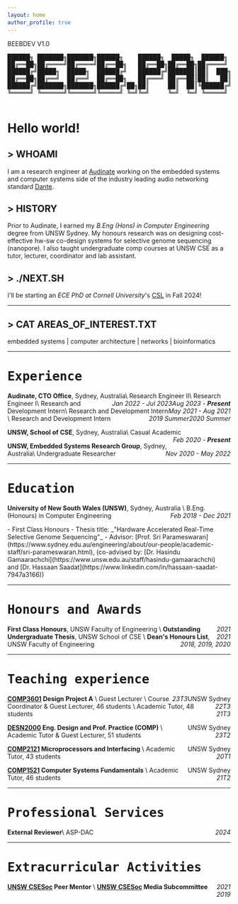 ```yaml
---
layout: home
author_profile: true
---
```


<style>
@import url('https://fonts.googleapis.com/css2?family=IBM+Plex+Mono:ital,wght@0,100;0,200;0,300;0,400;0,500;0,600;0,700;1,100;1,200;1,300;1,400;1,500;1,600;1,700&family=Inconsolata:wght@600&display=swap');
@import url('https://fonts.googleapis.com/css2?family=IBM+Plex+Mono:ital,wght@0,100;0,200;0,300;0,400;0,500;0,600;0,700;1,100;1,200;1,300;1,400;1,500;1,600;1,700&family=Inconsolata:wght@600&family=Noto+Serif:ital,wght@0,100..900;1,100..900&display=swap');
@import url('https://fonts.googleapis.com/css2?family=Permanent+Marker&display=swap');

@import url('https://fonts.googleapis.com/css2?family=Major+Mono+Display&display=swap');

.a-font {
  font-family: "IBM Plex Mono", monospace;
  font-weight: 700;
  font-style: normal;
  /* ==== */
}

.no-copy {
  -webkit-user-drag: none; /* Prevents dragging on Webkit browsers */
  user-drag: none; /* Prevents dragging on non-Webkit browsers */
  -webkit-user-select: none; /* Prevents text selection on Webkit browsers */
  -moz-user-select: none; /* Prevents text selection on Firefox */
  -ms-user-select: none; /* Prevents text selection on Internet Explorer/Edge */
  user-select: none; /* Prevents text selection on non-Webkit browsers */
  pointer-events: none; /* Prevents click events such as right-click save image */
}

.b-font {
  /* font-family: "Noto Serif", serif;
  font-optical-sizing: auto;
  font-weight: 500;
  font-style: normal;
  font-variation-settings:
    "wdth" 100; */
  text-align: justify;
}

.c-font {
  /* font-family: "Permanent Marker", cursive;
  font-weight: 400;
  font-style: normal; */

  /*=====*/
  font-family: "Major Mono Display", monospace;
  font-weight: 500;
  font-style: italic;

  /* Background color similar to a text editor */
  background-color: #f5f5f5; /* Light grey background */
  color: #333333; /* Dark grey color for text for better readability */

  /* Padding and border to mimic a text editor */
  padding: 8px;
  border-radius: 4px;

  /* Optional: box shadow to give a slight elevation like VSCode */
  box-shadow: 0px 2px 5px rgba(0,0,0,0.1);

  /* To mimic a full-width code block editor style */
  display: block; /* or 'inline-block' if you want to keep the text inline */
  width: 100%;
  box-sizing: border-box;

  /* Additional VSCode-like stylings */
  white-space: pre; /* Maintains whitespace formatting */
  overflow: auto; /* Adds horizontal scrolling if needed */
}

/* footnote */
.footnote-ref {
  font-size: smaller;
  vertical-align: super;
}

.footnote {
  font-size: smaller;
  color: #333; /* Dark grey text color */
  background-color: #f2f2f2; /* Light grey background */
  padding: 7px 10px 2px 10px; /* Top, Right, Bottom, Left */
  border-radius: 5px; /* Optional: adds rounded corners */
}

.footnote-backref {
  text-decoration: none;
  font-size: smaller;
}

.two-column {
  display: flex;
  flex-direction: row;
  justify-content: space-between;
}

.column {
    flex: 3;
    padding-right: 20px; /* Add space between the columns */
    margin-top: 0em; /* Adjusts space between list items, if necessary */
}

.column ul, .column ol .column li {
    margin: -10px 0px 5px 0px;
    padding-left: 20px; /* Adjusts space on the left side of the list */
}

.column2 {
  flex: 1;
}

.column:last-child {
  padding-right: 0; /* Ensure that the last column doesn't have padding on the right */
}

@media (max-width: 768px) {
  .two-column {
    flex-direction: column;
    padding-right: 0;
    flex: none;
    width: 100%;
  }
  .column {
    padding-right: 0; /* Remove padding on smaller screens */
  }
  .column2 {
    display: none;
  }

  .b-font {
    text-align: left;
  }
}

</style>

<div class="terminal">
    <div class="terminal-header">
        <p>BEEBDEV V1.0</p>
    </div>
    <div class="terminal-content">
      <pre>
██████╗ ███████╗███████╗██████╗    ██████╗  █████╗  ██████╗ ███████╗
██╔══██╗██╔════╝██╔════╝██╔══██╗   ██╔══██╗██╔══██╗██╔════╝ ██╔════╝
██████╔╝█████╗  █████╗  ██████╔╝   ██████╔╝███████║██║  ███╗█████╗  
██╔══██╗██╔══╝  ██╔══╝  ██╔══██╗   ██╔═══╝ ██╔══██║██║   ██║██╔══╝  
██████╔╝███████╗███████╗██████╔╝██╗██║     ██║  ██║╚██████╔╝███████╗
╚═════╝ ╚══════╝╚══════╝╚═════╝ ╚═╝╚═╝     ╚═╝  ╚═╝ ╚═════╝ ╚══════╝
        </pre>
        <h1>Hello world!</h1>
        <h2>> WHOAMI</h2>
        <p>I am a research engineer at <a href="https://www.audinate.com/">Audinate</a> working on the embedded systems and computer systems side of the industry leading audio networking standard <a href="https://www.getdante.com/meet-dante/what-is-dante/">Dante</a>.</p>
        <h2>> HISTORY</h2>
        <p>Prior to Audinate, I earned my <i>B.Eng (Hons) in Computer Engineering</i> degree from UNSW Sydney. My honours research was on designing cost-effective hw-sw co-design systems for selective genome sequencing (nanopore). I also taught undergraduate comp courses at UNSW CSE as a tutor, lecturer, coordinator and lab assistant.</p>
        <h2>> ./NEXT.SH</h2>
        <p>I'll be starting an <i>ECE PhD at Cornell University</i>'s <a href="https://www.csl.cornell.edu/">CSL</a> in Fall 2024!</p>
        <hr>
        <h2>> CAT AREAS_OF_INTEREST.TXT</h2>
        <div class="terminal-block">
          <div class="terminal-inner">
            <p>embedded systems | computer architecture | networks | bioinformatics</p>
          </div>
        </div>
    </div>
</div>

<!-- # Experience -->
---
<h1 class="a-font">Experience</h1>

<!-- ===== Audinate ===== -->

**Audinate, CTO Office**, Sydney, Australia\\
Research Engineer II<span style="float:right;">_Aug 2023 - **Present**_</span>\\
Research Engineer I<span style="float:right;">_Jan 2022 - Jul 2023_</span>\\
Research and Development Intern<span style="float:right;">_May 2021 - Aug 2021_</span>\\
Research and Development Intern<span style="float:right;">_2020 Summer_</span>\\
Research and Development Intern<span style="float:right;">_2019 Summer_</span>

<!-- ===== UNSW CSE ===== -->

**UNSW, School of CSE**, Sydney, Australia\\
Casual Academic <span style="float:right;">_Feb 2020 - **Present**_</span>

<!-- ===== UNSW Embedded Systems Research Group ===== -->

**UNSW, Embedded Systems Research Group**, Sydney, Australia\\
Undergraduate Researcher <span style="float:right;">_Nov 2020 - May 2022_</span>


<!-- # Education -->
---
<h1 class="a-font">Education</h1>

**University of New South Wales (UNSW)**, Sydney, Australia \\
B.Eng. (Honours) in Computer Engineering <span style="float:right;">_Feb 2018 - Dec 2021_</span>
<div class="two-column">
  <div class="column" markdown="1">
  - First Class Honours
  - Thesis title: _"Hardware Accelerated Real-Time Selective Genome Sequencing"_
  - Advisor: [Prof. Sri Parameswaran](https://www.sydney.edu.au/engineering/about/our-people/academic-staff/sri-parameswaran.html), (co-advised by: [Dr. Hasindu Gamaarachchi](https://www.unsw.edu.au/staff/hasindu-gamaarachchi) and [Dr. Hassaan Saadat](https://www.linkedin.com/in/hassaan-saadat-7947a3166))
  </div>
  <div class="column2">
      <img src="assets/images/logo/unsw.png" alt="UNSW logo" class="align-right no-copy" width="100" height="auto" />
  </div>
</div>

<!-- # Honours and Awards -->
---
<h1 class="a-font">Honours and Awards</h1>

**First Class Honours**, UNSW Faculty of Engineering <span style="float:right;">_2021_</span>\\
**Outstanding Undergraduate Thesis**, UNSW School of CSE <span style="float:right;">_2021_</span>\\
**Dean's Honours List**, UNSW Faculty of Engineering <span style="float:right;">_2018, 2019, 2020_</span>

<!-- # Teaching experience -->
---
<h1 class="a-font">Teaching experience</h1>

**[COMP3601](https://www.handbook.unsw.edu.au/undergraduate/courses/2021/COMP3601?year=2022) Design Project A** <span style="float:right;"> UNSW Sydney</span>\\
Guest Lecturer <span style="float:right;"> _23T3_</span>\\
Course Coordinator & Guest Lecturer, 46 students <span style="float:right;"> _22T3_</span>\\
Academic Tutor, 48 students <span style="float:right;"> _21T3_</span>

**[DESN2000](https://www.handbook.unsw.edu.au/undergraduate/courses/2023/DESN2000?year=2023) Eng. Design and Prof. Practice (COMP)** <span style="float:right;"> UNSW Sydney</span>\\
Academic Tutor & Guest Lecturer, 51 students <span style="float:right;"> _23T2_</span>

**[COMP2121](https://www.handbook.unsw.edu.au/undergraduate/courses/2020/COMP2121?year=2020) Microprocessors and Interfacing** <span style="float:right;"> UNSW Sydney</span>\\
Academic Tutor, 43 students <span style="float:right;"> _20T1_</span>

**[COMP1521](https://www.handbook.unsw.edu.au/undergraduate/courses/2021/COMP1521/?year=2021) Computer Systems Fundamentals** <span style="float:right;"> UNSW Sydney</span>\\
Academic Tutor, 46 students <span style="float:right;"> _21T2_</span>

<!-- # Advising
Katelyn Mak (with H. Gamaarachchi), *UNSW Honours Thesis* <span style="float:right;">*2023 - Present*</span> -->

<!-- # Professional Services -->
---
<h1 class="a-font">Professional Services</h1>


**External Reviewer**\\
ASP-DAC<span style="float:right;">_2024_</span>

---
<!-- # Extracurricular Activities -->
<h1 class="a-font">Extracurricular Activities</h1>

**[UNSW CSESoc](https://www.csesoc.unsw.edu.au/) Peer Mentor** <span style="float:right;">*2021*</span>\\
**[UNSW CSESoc](https://www.csesoc.unsw.edu.au/) Media Subcommittee** <span style="float:right;">*2019*</span>